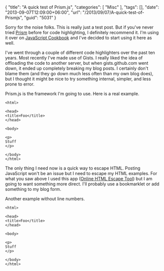 {
	"title": "A quick test of Prism.js",
	"categories": [
		"Misc"
	],
	"tags": [],
	"date": "2013-09-07T12:09:00+06:00",
	"url": "/2013/09/07/A-quick-test-of-Prismjs",
	"guid": "5031"
}

<p>
Sorry for the noise folks. This is really just a test post. But if you've never tried <a href="http://prismjs.com/index.html">Prism</a> before for code highlighting, I definitely recommend it. I'm using it over on <a href="http://www.javascriptcookbook.com">JavaScript Cookbook</a> and I've decided to start using it here as well.
</p>
<!--more-->
<p>
I've went through a couple of different code highlighters over the past ten years. Most recently I've made use of Gists. I really liked the idea of offloading the code to another server, but when gists.github.com went down, it ended up completely breaking my blog posts. I certainly don't blame them (and they go down much less often than my own blog does), but I thought it might be nice to try something internal, simpler, and less prone to error.
</p>

<p>
Prism.js is the framework I'm going to use. Here is a real example.
</p>

<pre class="line-numbers"><code class="language-markup">&lt;html&gt;

&lt;head&gt;
&lt;title&gt;Foo&lt;/title&gt;
&lt;/head&gt;

&lt;body&gt;

&lt;p&gt;
Stuff
&lt;/p&gt;

&lt;/body&gt;
&lt;/html&gt;</code></pre>

<p>
The only thing I need now is a quick way to escape HTML. Posting JavaScript won't be an issue but I need to escape my HTML examples. For what you saw above I used this app (<a href="http://www.htmlescape.net/htmlescape_tool.html">Online HTML Escape Tool</a>) but I am going to want something more direct. I'll probably use a bookmarklet or add something to my blog form. 
</p>

<p>
Another example without line numbers.
</p>

<pre><code class="language-markup">&lt;html&gt;

&lt;head&gt;
&lt;title&gt;Foo&lt;/title&gt;
&lt;/head&gt;

&lt;body&gt;

&lt;p&gt;
Stuff
&lt;/p&gt;

&lt;/body&gt;
&lt;/html&gt;</code></pre>